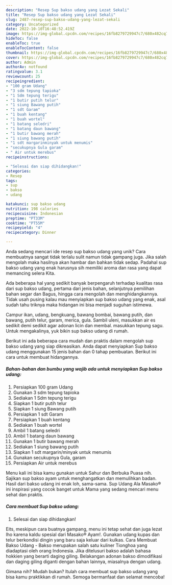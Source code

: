 ```yaml
---
description: "Resep Sup bakso udang yang Lezat Sekali"
title: "Resep Sup bakso udang yang Lezat Sekali"
slug: 2487-resep-sup-bakso-udang-yang-lezat-sekali
category: Uncategorized
date: 2022-10-10T16:48:52.419Z
image: https://img-global.cpcdn.com/recipes/16fb8279729947c7/680x482cq70/sup-bakso-udang-foto-resep-utama.jpg
hideToc: false
enableToc: true
enableTocContent: false
thumbnail: https://img-global.cpcdn.com/recipes/16fb8279729947c7/680x482cq70/sup-bakso-udang-foto-resep-utama.jpg
cover: https://img-global.cpcdn.com/recipes/16fb8279729947c7/680x482cq70/sup-bakso-udang-foto-resep-utama.jpg
author: Admin
authorAv: notfound
ratingvalue: 3.1
reviewcount: 25
recipeingredient:
- "100 gram Udang"
- "3 sdm tepung tapioka"
- "1 Sdm tepung terigu"
- "1 butir putih telur"
- "1 siung Bawang putih"
- "1 sdt Garam"
- "1 buah kentang"
- "1 buah wortel"
- "1 batang seledri"
- "1 batang daun bawang"
- "1 butir bawang merah"
- "1 siung bawang putih"
- "1 sdt margarinminyak untuk menumis"
- "secukupnya Gula garam"
- " Air untuk merebus"
recipeinstructions:

- "Selesai dan siap dihidangkan!"
categories:
- Resep
tags:
- sup
- bakso
- udang

katakunci: sup bakso udang 
nutrition: 198 calories
recipecuisine: Indonesian
preptime: "PT33M"
cooktime: "PT55M"
recipeyield: "4"
recipecategory: Dinner

---
```





Anda sedang mencari ide resep sup bakso udang yang unik? Cara membuatnya sangat tidak terlalu sulit namun tidak gampang juga. Jika salah mengolah maka hasilnya akan hambar dan bahkan tidak sedap. Padahal sup bakso udang yang enak harusnya sih memiliki aroma dan rasa yang dapat memancing selera Kita.





Ada beberapa hal yang sedikit banyak berpengaruh terhadap kualitas rasa dari sup bakso udang, pertama dari jenis bahan, selanjutnya pemilihan bahan segar dan Bagus, hingga cara mengolah dan menghidangkannya. Tidak usah pusing kalau mau menyiapkan sup bakso udang yang enak,      asal sudah tahu triknya maka hidangan ini bisa menjadi suguhan istimewa.














Campur ikan, udang, bengkuang, bawang bombai, bawang putih, dan bawang, putih telur, garam, merica, gula. Sambil uleni, masukkan air es sedikit demi sedikit agar adonan licin dan membal. masukkan tepung sagu. Untuk mengakalinya, yuk bikin sup bakso udang di rumah.






Berikut ini ada beberapa cara mudah dan praktis dalam mengolah sup bakso udang yang siap dikreasikan. Anda dapat menyiapkan Sup bakso udang menggunakan 15 jenis bahan dan 0 tahap pembuatan. Berikut ini cara untuk membuat hidangannya.

<!--inarticleads1-->

##### Bahan-bahan dan bumbu yang wajib ada untuk menyiapkan Sup bakso udang:

1. Persiapkan 100 gram Udang
1. Gunakan 3 sdm tepung tapioka
1. Sediakan 1 Sdm tepung terigu
1. Siapkan 1 butir putih telur
1. Siapkan 1 siung Bawang putih
1. Persiapkan 1 sdt Garam
1. Persiapkan 1 buah kentang
1. Sediakan 1 buah wortel
1. Ambil 1 batang seledri
1. Ambil 1 batang daun bawang
1. Gunakan 1 butir bawang merah
1. Sediakan 1 siung bawang putih
1. Siapkan 1 sdt margarin/minyak untuk menumis
1. Gunakan secukupnya Gula, garam
1. Persiapkan  Air untuk merebus


Menu kali ini bisa kamu gunakan untuk Sahur dan Berbuka Puasa nih. Sajikan sup bakso ayam untuk menghangatkan dan memulihkan badan. Hasil dari bakso udang ini enak loh, sama-sama. Sup Udang Ala Masako® ini inspirasi yang cocok banget untuk Mama yang sedang mencari menu sehat dan praktis. 

<!--inarticleads2-->

##### Cara membuat Sup bakso udang:


1. Selesai dan siap dihidangkan!

Eits, meskipun cara buatnya gampang, menu ini tetap sehat dan juga lezat lho karena kaldu spesial dari Masako® Ayam!. Gunakan udang kupas dan telur berkondisi dingin yang baru saja keluar dari kulkas. Cara Membuat Bakso Udang - Bakso merupakan salah satu kuliner Tionghoa yang diadaptasi oleh orang Indonesia. Jika ditelusuri bakso adalah bahasa hokkien yang berarti daging giling. Belakangan adonan bakso dimodifikasi dan daging giling diganti dengan bahan lainnya, miasalnya dengan udang. 

Gimana nih? Mudah bukan? Itulah cara membuat sup bakso udang yang bisa kamu praktikkan di rumah. Semoga bermanfaat dan selamat mencoba!
